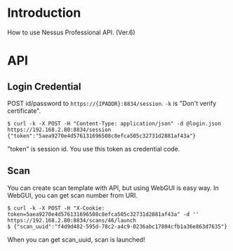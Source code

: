 # Introduction

How to use Nessus Professional API. (Ver.6)

# API

## Login Credential

POST id/password to `https://{IPADDR}:8834/session`. `-k` is "Don't verify certificate".

```
$ curl -k -X POST -H "Content-Type: application/json" -d @login.json https://192.168.2.80:8834/session
{"token":"5aea9270e4d576131696508c8efca505c32731d2881af43a"}
```

"token" is session id. You use this token as credential code.

## Scan

You can create scan template with API, but using WebGUI is easy way. In WebGUI, you can get scan number from URI.

```
$ curl -k -X POST -H "X-Cookie: token=5aea9270e4d576131696508c8efca505c32731d2881af43a" -d '' https://192.168.2.80:8834/scans/46/launch
$ {"scan_uuid":"f4d9d482-595d-78c2-a4c9-0236abc17804cfb1a36e863d7635"}
```

When you can get scan_uuid, scan is launched!

